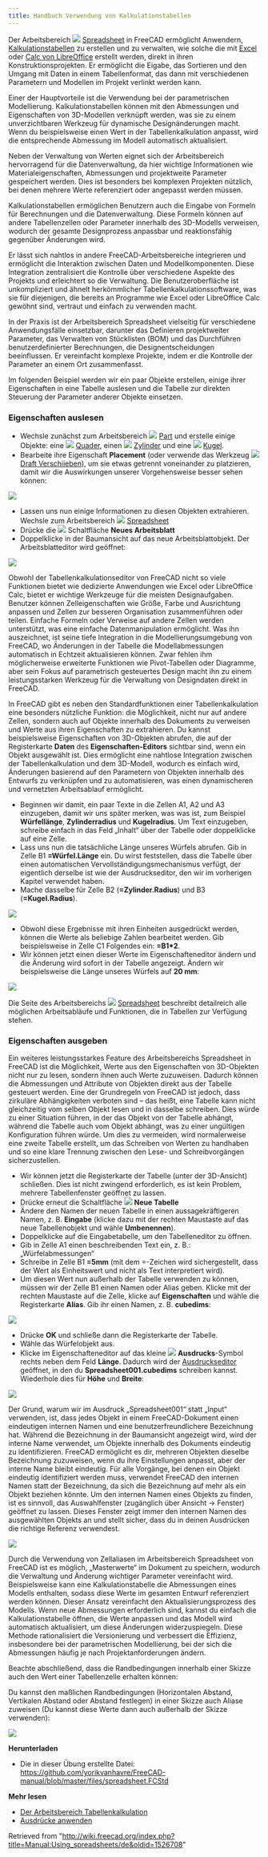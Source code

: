 ```yaml
---
title: Handbuch Verwendung von Kalkulationstabellen
---
```


Der Arbeitsbereich ![](/src/assets/images/Workbench_Spreadsheet.svg) [Spreadsheet](/Spreadsheet_Workbench/de "Spreadsheet Workbench/de") in FreeCAD ermöglicht Anwendern, [Kalkulationstabellen](https://de.wikipedia.org/wiki/Tabellenkalkulation) zu erstellen und zu verwalten, wie solche die mit [Excel](https://en.wikipedia.org/wiki/Microsoft_Excel) oder [Calc von LibreOffice](https://en.wikipedia.org/wiki/LibreOffice_Calc) erstellt werden, direkt in ihren Konstruktionsprojekten. Er ermöglicht die Eigabe, das Sortieren und den Umgang mit Daten in einem Tabellenformat, das dann mit verschiedenen Parametern und Modellen im Projekt verlinkt werden kann.

Einer der Hauptvorteile ist die Verwendung bei der parametrischen Modellierung. Kalkulationstabellen können mit den Abmessungen und Eigenschaften von 3D-Modellen verknüpft werden, was sie zu einem unverzichtbaren Werkzeug für dynamische Designänderungen macht. Wenn du beispielsweise einen Wert in der Tabellenkalkulation anpasst, wird die entsprechende Abmessung im Modell automatisch aktualisiert.

Neben der Verwaltung von Werten eignet sich der Arbeitsbereich hervorragend für die Datenverwaltung, da hier wichtige Informationen wie Materialeigenschaften, Abmessungen und projektweite Parameter gespeichert werden. Dies ist besonders bei komplexen Projekten nützlich, bei denen mehrere Werte referenziert oder angepasst werden müssen.

Kalkulationstabellen ermöglichen Benutzern auch die Eingabe von Formeln für Berechnungen und die Datenverwaltung. Diese Formeln können auf andere Tabellenzellen oder Parameter innerhalb des 3D-Modells verweisen, wodurch der gesamte Designprozess anpassbar und reaktionsfähig gegenüber Änderungen wird.

Er lässt sich nahtlos in andere FreeCAD-Arbeitsbereiche integrieren und ermöglicht die Interaktion zwischen Daten und Modellkomponenten. Diese Integration zentralisiert die Kontrolle über verschiedene Aspekte des Projekts und erleichtert so die Verwaltung. Die Benutzeroberfläche ist unkompliziert und ähnelt herkömmlicher Tabellenkalkulationssoftware, was sie für diejenigen, die bereits an Programme wie Excel oder LibreOffice Calc gewöhnt sind, vertraut und einfach zu verwenden macht.

In der Praxis ist der Arbeitsbereich Spreadsheet vielseitig für verschiedene Anwendungsfälle einsetzbar, darunter das Definieren projektweiter Parameter, das Verwalten von Stücklisten (BOM) und das Durchführen benutzerdefinierter Berechnungen, die Designentscheidungen beeinflussen. Er vereinfacht komplexe Projekte, indem er die Kontrolle der Parameter an einem Ort zusammenfasst.

Im folgenden Beispiel werden wir ein paar Objekte erstellen, einige ihrer Eigenschaften in eine Tabelle auslesen und die Tabelle zur direkten Steuerung der Parameter anderer Objekte einsetzen.

### Eigenschaften auslesen

- Wechsle zunächst zum Arbeitsbereich ![](/src/assets/images/Workbench_Part.svg) [Part](/Part_Workbench/de "Part Workbench/de") und erstelle einige Objekte: eine ![](/src/assets/images/Part_Box.svg) [Quader](/Part_Box/de "Part Box/de"), einen ![](/src/assets/images/Part_Cylinder.svg) [Zylinder](/Part_Cylinder/de "Part Cylinder/de") und eine ![](/src/assets/images/Part_Sphere.svg) [Kugel](/Part_Sphere/de "Part Sphere/de").
- Bearbeite ihre Eigenschaft **Placement** (oder verwende das Werkzeug ![](/src/assets/images/Draft_Move.svg) [Draft Verschiieben](/Draft_Move/de "Draft Move/de")), um sie etwas getrennt voneinander zu platzieren, damit wir die Auswirkungen unserer Vorgehensweise besser sehen können:

![](/src/assets/images/Exercise_spreadsheet_01.jpg)

- Lassen uns nun einige Informationen zu diesen Objekten extrahieren. Wechsle zum Arbeitsbereich ![](/src/assets/images/Workbench_Spreadsheet.svg) [Spreadsheet](/Spreadsheet_Workbench/de "Spreadsheet Workbench/de")
- Drücke die ![](/src/assets/images/Spreadsheet_Create.svg) Schaltfläche **Neues Arbeitsblatt**
- Doppelklicke in der Baumansicht auf das neue Arbeitsblattobjekt. Der Arbeitsblatteditor wird geöffnet:

![](/src/assets/images/FreeCAD_Spreedsheet.png)

Obwohl der Tabellenkalkulationseditor von FreeCAD nicht so viele Funktionen bietet wie dedizierte Anwendungen wie Excel oder LibreOffice Calc, bietet er wichtige Werkzeuge für die meisten Designaufgaben. Benutzer können Zelleigenschaften wie Größe, Farbe und Ausrichtung anpassen und Zellen zur besseren Organisation zusammenführen oder teilen. Einfache Formeln oder Verweise auf andere Zellen werden unterstützt, was eine einfache Datenmanipulation ermöglicht. Was ihn auszeichnet, ist seine tiefe Integration in die Modellierungsumgebung von FreeCAD, wo Änderungen in der Tabelle die Modellabmessungen automatisch in Echtzeit aktualisieren können. Zwar fehlen ihm möglicherweise erweiterte Funktionen wie Pivot-Tabellen oder Diagramme, aber sein Fokus auf parametrisch gesteuertes Design macht ihn zu einem leistungsstarken Werkzeug für die Verwaltung von Designdaten direkt in FreeCAD.

In FreeCAD gibt es neben den Standardfunktionen einer Tabellenkalkulation eine besonders nützliche Funktion: die Möglichkeit, nicht nur auf andere Zellen, sondern auch auf Objekte innerhalb des Dokuments zu verweisen und Werte aus ihren Eigenschaften zu extrahieren. Du kannst beispielsweise Eigenschaften von 3D-Objekten abrufen, die auf der Registerkarte **Daten** des **Eigenschaften-Editors** sichtbar sind, wenn ein Objekt ausgewählt ist. Dies ermöglicht eine nahtlose Integration zwischen der Tabellenkalkulation und dem 3D-Modell, wodurch es einfach wird, Änderungen basierend auf den Parametern von Objekten innerhalb des Entwurfs zu verknüpfen und zu automatisieren, was einen dynamischeren und vernetzten Arbeitsablauf ermöglicht.

- Beginnen wir damit, ein paar Texte in die Zellen A1, A2 und A3 einzugeben, damit wir uns später merken, was was ist, zum Beispiel **Würfellänge**, **Zylinderradius** und **Kugelradius**. Um Text einzugeben, schreibe einfach in das Feld „Inhalt“ über der Tabelle oder doppelklicke auf eine Zelle.
- Lass uns nun die tatsächliche Länge unseres Würfels abrufen. Gib in Zelle B1 **=Würfel.Länge** ein. Du wirst feststellen, dass die Tabelle über einen automatischen Vervollständigungsmechanismus verfügt, der eigentlich derselbe ist wie der Ausdruckseditor, den wir im vorherigen Kapitel verwendet haben.
- Mache dasselbe für Zelle B2 (**=Zylinder.Radius**) und B3 (**=Kugel.Radius**).

![](/src/assets/images/FreeCAD_Spreedsheet_Autocomplete.png)

- Obwohl diese Ergebnisse mit ihren Einheiten ausgedrückt werden, können die Werte als beliebige Zahlen bearbeitet werden. Gib beispielsweise in Zelle C1 Folgendes ein: **=B1\*2**.
- Wir können jetzt einen dieser Werte im Eigenschafteneditor ändern und die Änderung wird sofort in der Tabelle angezeigt. Ändern wir beispielsweise die Länge unseres Würfels auf **20 mm**:

![](/src/assets/images/FreeCAD_Spreedsheet_Multipl.png)

Die Seite des Arbeitsbereichs ![](/src/assets/images/Workbench_Spreadsheet.svg) [Spreadsheet](/Spreadsheet_Workbench/de "Spreadsheet Workbench/de") beschreibt detailreich alle möglichen Arbeitsabläufe und Funktionen, die in Tabellen zur Verfügung stehen.

### Eigenschaften ausgeben

Ein weiteres leistungsstarkes Feature des Arbeitsbereichs Spreadsheet in FreeCAD ist die Möglichkeit, Werte aus den Eigenschaften von 3D-Objekten nicht nur zu lesen, sondern ihnen auch Werte zuzuweisen. Dadurch können die Abmessungen und Attribute von Objekten direkt aus der Tabelle gesteuert werden. Eine der Grundregeln von FreeCAD ist jedoch, dass zirkuläre Abhängigkeiten verboten sind – das heißt, eine Tabelle kann nicht gleichzeitig vom selben Objekt lesen und in dasselbe schreiben. Dies würde zu einer Situation führen, in der das Objekt von der Tabelle abhängt, während die Tabelle auch vom Objekt abhängt, was zu einer ungültigen Konfiguration führen würde. Um dies zu vermeiden, wird normalerweise eine zweite Tabelle erstellt, um das Schreiben von Werten zu handhaben und so eine klare Trennung zwischen den Lese- und Schreibvorgängen sicherzustellen.

- Wir können jetzt die Registerkarte der Tabelle (unter der 3D-Ansicht) schließen. Dies ist nicht zwingend erforderlich, es ist kein Problem, mehrere Tabellenfenster geöffnet zu lassen.
- Drücke erneut die Schaltfläche ![](/src/assets/images/Spreadsheet_Create.svg) **Neue Tabelle**
- Ändere den Namen der neuen Tabelle in einen aussagekräftigeren Namen, z. B. **Eingabe** (klicke dazu mit der rechten Maustaste auf das neue Tabellenobjekt und wähle **Umbenennen**).
- Doppelklicke auf die Eingabetabelle, um den Tabelleneditor zu öffnen.
- Gib in Zelle A1 einen beschreibenden Text ein, z. B.: „Würfelabmessungen“
- Schreibe in Zelle B1 **=5mm** (mit dem =-Zeichen wird sichergestellt, dass der Wert als Einheitswert und nicht als Text interpretiert wird).
- Um diesen Wert nun außerhalb der Tabelle verwenden zu können, müssen wir der Zelle B1 einen Namen oder Alias ​​geben. Klicke mit der rechten Maustaste auf die Zelle, klicke auf **Eigenschaften** und wähle die Registerkarte **Alias**. Gib ihr einen Namen, z. B. **cubedims**:

![](/src/assets/images/FreeCAD_Spreedsheet_Alias.png)

- Drücke **OK** und schließe dann die Registerkarte der Tabelle.
- Wähle das Würfelobjekt aus.
- Klicke im Eigenschafteneditor auf das kleine ![](/src/assets/images/Bound-expression-unset.svg) **Ausdrucks**-Symbol rechts neben dem Feld **Länge**. Dadurch wird der [Ausdruckseditor](/Expressions/de "Expressions/de") geöffnet, in den du **Spreadsheet001.cubedims** schreiben kannst. Wiederhole dies für **Höhe** und **Breite**:

![](/src/assets/images/FreeCAD_SpreedSheet_Dim.png)

Der Grund, warum wir im Ausdruck „Spreadsheet001“ statt „Input“ verwenden, ist, dass jedes Objekt in einem FreeCAD-Dokument einen eindeutigen internen Namen und eine benutzerfreundlichere Bezeichnung hat. Während die Bezeichnung in der Baumansicht angezeigt wird, wird der interne Name verwendet, um Objekte innerhalb des Dokuments eindeutig zu identifizieren. FreeCAD ermöglicht es dir, mehreren Objekten dieselbe Bezeichnung zuzuweisen, wenn du ihre Einstellungen anpasst, aber der interne Name bleibt eindeutig. Für alle Vorgänge, bei denen ein Objekt eindeutig identifiziert werden muss, verwendet FreeCAD den internen Namen statt der Bezeichnung, da sich die Bezeichnung auf mehr als ein Objekt beziehen könnte. Um den internen Namen eines Objekts zu finden, ist es sinnvoll, das Auswahlfenster (zugänglich über Ansicht → Fenster) geöffnet zu lassen. Dieses Fenster zeigt immer den internen Namen des ausgewählten Objekts an und stellt sicher, dass du in deinen Ausdrücken die richtige Referenz verwendest.

![](/src/assets/images/FreeCAD_SpreedSheet_SelectionView.png)

Durch die Verwendung von Zellaliasen im Arbeitsbereich Spreadsheet von FreeCAD ist es möglich, „Masterwerte“ im Dokument zu speichern, wodurch die Verwaltung und Änderung wichtiger Parameter vereinfacht wird. Beispielsweise kann eine Kalkulationstabelle die Abmessungen eines Modells enthalten, sodass diese Werte im gesamten Entwurf referenziert werden können. Dieser Ansatz vereinfacht den Aktualisierungsprozess des Modells. Wenn neue Abmessungen erforderlich sind, kannst du einfach die Kalkulationstabelle öffnen, die Werte anpassen und das Modell wird automatisch aktualisiert, um diese Änderungen widerzuspiegeln. Diese Methode rationalisiert die Versionierung und verbessert die Effizienz, insbesondere bei der parametrischen Modellierung, bei der sich die Abmessungen häufig je nach Projektanforderungen ändern.

Beachte abschließend, dass die Randbedingungen innerhalb einer Skizze auch den Wert einer Tabellenzelle erhalten können:

Du kannst den maßlichen Randbedingungen (Horizontalen Abstand, Vertikalen Abstand oder Abstand festlegen) in einer Skizze auch Aliase zuweisen (Du kannst diese Werte dann auch außerhalb der Skizze verwenden):

![](/src/assets/images/FreeCAD_SpreedSheet_Rectangle.png)

**Herunterladen**

- Die in dieser Übung erstellte Datei: <https://github.com/yorikvanhavre/FreeCAD-manual/blob/master/files/spreadsheet.FCStd>

**Mehr lesen**

- [Der Arbeitsbereich Tabellenkalkulation](/Spreadsheet_Workbench/de "Spreadsheet Workbench/de")
- [Ausdrücke anwenden](/Expressions/de "Expressions/de")

Retrieved from "<http://wiki.freecad.org/index.php?title=Manual:Using_spreadsheets/de&oldid=1526708>"
